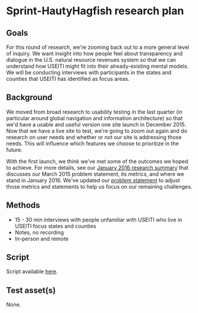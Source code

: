 # Sprint-HautyHagfish research plan


## Goals
For this round of research, we're zooming back out to a more general level of inquiry. We want insight into how people feel about transparency and dialogue in the U.S. natural resource revenues system so that we can understand how USEITI might fit into their already-existing mental models. We will be conducting interviews with participants in the states and counties that USEITI has identified as focus areas.


## Background

We moved from broad research to usability testing in the last quarter (in particular around global navigation and information architecture) so that we'd have a usable and useful version one site launch in December 2015. Now that we have a live site to test, we're going to zoom out again and do research on user needs and whether or not our site is addressing those needs. This will influence which features we choose to prioritize in the future.

With the first launch, we think we've met some of the outcomes we hoped to achieve. For more details, see our [January 2016 research summary](https://github.com/18F/doi-extractives-data/blob/research/research/summary-jan2016.md) that discusses our March 2015 problem statement, its metrics, and where we stand in January 2016. We've updated our [problem statement](https://github.com/18F/doi-extractives-data/wiki/Problem-statement) to adjust those metrics and statements to help us focus on our remaining challenges.


## Methods
* 15 - 30 min interviews with people unfamiliar with USEITI who live in USEITI focus states and counties
* Notes, no recording
* In-person and remote


## Script

Script available [here](https://github.com/18F/doi-extractives-data/blob/research/research/sprint-hautyhagfish/sprint-hautyhagfish_interview-script.md).


## Test asset(s)

None.
